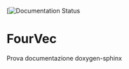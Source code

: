 [![Documentation Status](https://readthedocs.org/projects/FourVec/badge/?&style=plastic)

# FourVec
Prova documentazione doxygen-sphinx
